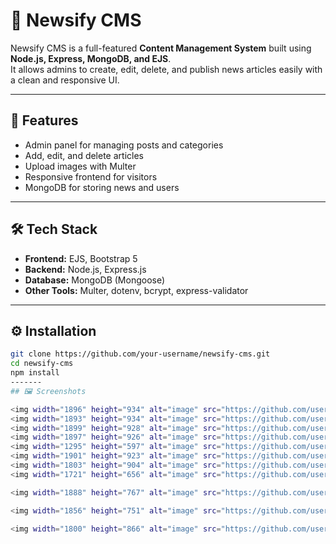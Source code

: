 # 📰 Newsify CMS

Newsify CMS is a full-featured **Content Management System** built using **Node.js, Express, MongoDB, and EJS**.  
It allows admins to create, edit, delete, and publish news articles easily with a clean and responsive UI.

---

## 🚀 Features
- Admin panel for managing posts and categories  
- Add, edit, and delete articles  
- Upload images with Multer  
- Responsive frontend for visitors  
- MongoDB for storing news and users  

---

## 🛠️ Tech Stack
- **Frontend:** EJS, Bootstrap 5  
- **Backend:** Node.js, Express.js  
- **Database:** MongoDB (Mongoose)  
- **Other Tools:** Multer, dotenv, bcrypt, express-validator  

---

## ⚙️ Installation

```bash
git clone https://github.com/your-username/newsify-cms.git
cd newsify-cms
npm install
-------
## 🖼️ Screenshots

<img width="1896" height="934" alt="image" src="https://github.com/user-attachments/assets/88145a2c-d5ac-459a-bc5b-7a224a3e340f" />
<img width="1893" height="934" alt="image" src="https://github.com/user-attachments/assets/261e2109-b2d4-4e96-92dc-a7bda5560e2f" />
<img width="1899" height="928" alt="image" src="https://github.com/user-attachments/assets/29714fbf-6c87-4887-9449-3055e0b9be50" />
<img width="1897" height="926" alt="image" src="https://github.com/user-attachments/assets/3f9c4e3f-c446-48f3-8bfd-24e426c2ec27" />
<img width="1295" height="597" alt="image" src="https://github.com/user-attachments/assets/4318e46c-9a67-4e9f-b4f3-684e8eba8a00" />
<img width="1901" height="923" alt="image" src="https://github.com/user-attachments/assets/f654cb42-149d-4a94-b058-02f7bdf194d6" />
<img width="1803" height="904" alt="image" src="https://github.com/user-attachments/assets/be9b477c-3a6b-4606-b90e-093a8a8e89e7" />
<img width="1721" height="656" alt="image" src="https://github.com/user-attachments/assets/04edcba0-18cb-4e58-8f94-8146d309e373" />

<img width="1888" height="767" alt="image" src="https://github.com/user-attachments/assets/bd77611d-c387-41b2-a9d1-75dbe9944c77" />

<img width="1856" height="751" alt="image" src="https://github.com/user-attachments/assets/46ecfc84-1487-4bf4-a2cb-1232fd4aa98c" />

<img width="1800" height="866" alt="image" src="https://github.com/user-attachments/assets/6136728f-49ff-49db-9920-e1417f13d05d" />











